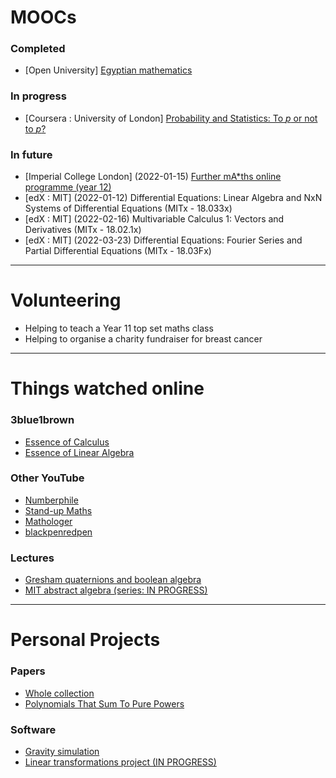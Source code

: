 # MOOCs

### Completed
- [Open University] [Egyptian mathematics](https://www.open.edu/openlearn/science-maths-technology/mathematics-and-statistics/mathematics/egyptian-mathematics/content-section-0)

### In progress
- [Coursera : University of London] [Probability and Statistics: To *p* or not to *p*?](https://www.coursera.org/learn/probability-statistics/home/welcome)

### In future
- [Imperial College London] (2022-01-15) [Further mA*ths online programme (year 12)](https://www.imperial.ac.uk/be-inspired/schools-outreach/secondary-schools/mentoring-and-tutoring/further-maths-online-programme/)
- [edX : MIT] (2022-01-12) Differential Equations: Linear Algebra and NxN Systems of Differential Equations (MITx - 18.033x)
- [edX : MIT] (2022-02-16) Multivariable Calculus 1: Vectors and Derivatives (MITx - 18.02.1x)
- [edX : MIT] (2022-03-23) Differential Equations: Fourier Series and Partial Differential Equations (MITx - 18.03Fx)

---

# Volunteering

- Helping to teach a Year 11 top set maths class
- Helping to organise a charity fundraiser for breast cancer

---

# Things watched online

### 3blue1brown
- [Essence of Calculus](https://www.youtube.com/watch?v=WUvTyaaNkzM&list=PLZHQObOWTQDMsr9K-rj53DwVRMYO3t5Yr)
- [Essence of Linear Algebra](https://www.youtube.com/watch?v=fNk_zzaMoSs&list=PLZHQObOWTQDPD3MizzM2xVFitgF8hE_ab)

### Other YouTube
- [Numberphile](https://www.youtube.com/c/numberphile)
- [Stand-up Maths](https://www.youtube.com/user/standupmaths)
- [Mathologer](https://www.youtube.com/c/Mathologer)
- [blackpenredpen](https://www.youtube.com/c/blackpenredpen)

### Lectures
- [Gresham quaternions and boolean algebra](https://www.youtube.com/watch?v=zdTnc2Yfzek)
- [MIT abstract algebra (series: IN PROGRESS)](https://www.youtube.com/watch?v=VdLhQs_y_E8&list=PLelIK3uylPMGzHBuR3hLMHrYfMqWWsmx5)

---

# Personal Projects

### Papers
- [Whole collection](https://github.com/DoctorDalek1963/LaTeX)
- [Polynomials That Sum To Pure Powers](https://github.com/DoctorDalek1963/LaTeX/blob/main/Investigations/PDFs/Polynomials_That_Sum_To_Pure_Powers.pdf)

### Software
- [Gravity simulation](https://github.com/DoctorDalek1963/Julia-Gravity)
- [Linear transformations project (IN PROGRESS)](https://github.com/DoctorDalek1963/linear-transformations)

